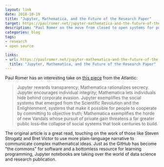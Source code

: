 ```yaml
---
layout: link
date: 2018-10-19
title: "Jupyter, Mathematica, and the Future of the Research Paper"
target: https://paulromer.net/jupyter-mathematica-and-the-future-of-the-research-paper/
description: "Paul Romer on the move from closed to open systems for publishing research."
categories: blog
tags:
- research
- open source

links:
- url: https://paulromer.net/jupyter-mathematica-and-the-future-of-the-research-paper/
  title: "Jupyter, Mathematica, and the Future of the Research Paper"
---
```


Paul Romer has an interesting take on [this piece](https://www.theatlantic.com/science/archive/2018/04/the-scientific-paper-is-obsolete/556676/) from the Atlantic:

> Jupyter rewards transparency; Mathematica rationalizes secrecy. Jupyter encourages individual integrity; Mathematica lets individuals hide behind corporate evasion. Jupyter exemplifies the social systems that emerged from the Scientific Revolution and the Enlightenment, systems that make it possible for people to cooperate by committing to objective truth; Mathematica exemplifies the horde of new Vandals whose pursuit of private gain threatens a far greater public loss–the collapse of social systems that took centuries to build.

The original article is a great read, touching on the work of those like Steven Strogatz and Bret Victor to use more plain-language narrative to communicate complex mathematical ideas. Just as the GitHub has become "the commons" for software and a bottomless resource for learning programming, Jupyter notebooks are taking over the world of data science and research publication.

